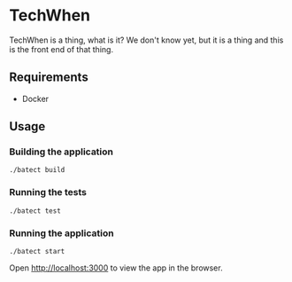 # TechWhen

TechWhen is a thing, what is it? We don't know yet, but it is a thing and this is the front end of that thing.


## Requirements
* Docker

## Usage

### Building the application
`./batect build`

### Running the tests
`./batect test`

### Running the application
`./batect start`

Open [http://localhost:3000](http://localhost:3000) to view the app in the browser.
